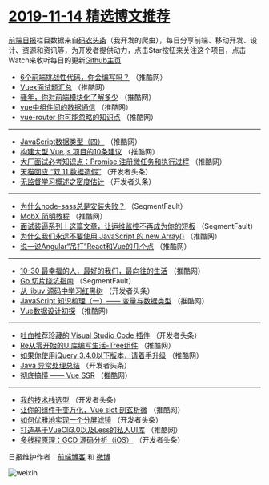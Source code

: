 # [2019-11-14 精选博文推荐](https://toutiao.qdkfweb.cn/date/2019/11/14)

[前端日报](https://qdkfweb.cn/c/news)栏目数据来自[码农头条](https://toutiao.qdkfweb.cn/)（我开发的爬虫），每日分享前端、移动开发、设计、资源和资讯等，为开发者提供动力，点击Star按钮来关注这个项目，点击Watch来收听每日的更新[Github主页](https://github.com/kujian/frontendDaily)
* [6个前端挑战性代码，你会编写吗？](https://toutiao.qdkfweb.cn/131014.html) （推酷网）
* [Vuex面试题汇总](https://toutiao.qdkfweb.cn/131026.html) （推酷网）
* [骚年，你对前端模块化了解多少](https://toutiao.qdkfweb.cn/131029.html) （推酷网）
* [vue中组件间的数据通信](https://toutiao.qdkfweb.cn/131019.html) （推酷网）
* [vue-router 你可能忽略的知识点](https://toutiao.qdkfweb.cn/131001.html) （推酷网）

***
* [JavaScript数据类型（四）](https://toutiao.qdkfweb.cn/131032.html) （推酷网）
* [构建大型 Vue.js 项目的10条建议](https://toutiao.qdkfweb.cn/131004.html) （推酷网）
* [大厂面试必考知识点：Promise 注册微任务和执行过程](https://toutiao.qdkfweb.cn/131015.html) （推酷网）
* [天猫回应 “双 11 数据造假”](https://toutiao.qdkfweb.cn/130981.html) （开发者头条）
* [无监督学习概述之密度估计](https://toutiao.qdkfweb.cn/130983.html) （开发者头条）

***
* [为什么node-sass总是安装失败？](https://toutiao.qdkfweb.cn/130961.html) （SegmentFault）
* [MobX 简明教程](https://toutiao.qdkfweb.cn/131021.html) （推酷网）
* [面试装逼系列｜这篇文章，让运维监控不再成为你的短板](https://toutiao.qdkfweb.cn/130962.html) （SegmentFault）
* [为什么我们永远不要使用 JavaScript 的 new Array()](https://toutiao.qdkfweb.cn/131008.html) （推酷网）
* [说一说Angular“吊打”React和Vue的几个点](https://toutiao.qdkfweb.cn/131022.html) （推酷网）

***
* [10-30 最幸福的人，最好的我们，最向往的生活](https://toutiao.qdkfweb.cn/130998.html) （推酷网）
* [Go 切片绕坑指南](https://toutiao.qdkfweb.cn/130963.html) （SegmentFault）
* [从 libuv 源码中学习红黑树](https://toutiao.qdkfweb.cn/130974.html) （开发者头条）
* [JavaScript 知识梳理（一）—— 变量与数据类型](https://toutiao.qdkfweb.cn/131023.html) （推酷网）
* [Vue数据设计初探](https://toutiao.qdkfweb.cn/130999.html) （推酷网）

***
* [吐血推荐珍藏的 Visual Studio Code 插件](https://toutiao.qdkfweb.cn/130975.html) （开发者头条）
* [Re从零开始的UI库编写生活-Tree组件](https://toutiao.qdkfweb.cn/131000.html) （推酷网）
* [如果你使用jQuery 3.4.0以下版本，请着手升级](https://toutiao.qdkfweb.cn/131012.html) （推酷网）
* [Java 异常处理总结](https://toutiao.qdkfweb.cn/130977.html) （开发者头条）
* [彻底搞懂 —— Vue SSR](https://toutiao.qdkfweb.cn/131002.html) （推酷网）

***
* [我的技术栈选型](https://toutiao.qdkfweb.cn/130979.html) （开发者头条）
* [让你的组件千变万化，Vue slot 剖玄析微](https://toutiao.qdkfweb.cn/131003.html) （推酷网）
* [如何优雅地实现一个分屏滤镜](https://toutiao.qdkfweb.cn/130980.html) （开发者头条）
* [打造基于VueCli3.0以及Less的私人UI库](https://toutiao.qdkfweb.cn/131018.html) （推酷网）
* [多线程原理：GCD 源码分析（iOS）](https://toutiao.qdkfweb.cn/130982.html) （开发者头条）

日报维护作者：[前端博客](https://qdkfweb.cn/) 和 [微博](https://qdkfweb.cn/go/weibo)

![weixin](https://user-images.githubusercontent.com/3055447/38468989-651132ac-3b80-11e8-8e6b-15122322a9d7.png)